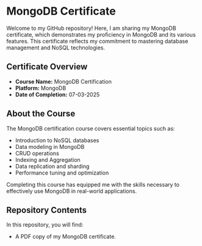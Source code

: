 # MongoDB Certificate

Welcome to my GitHub repository! Here, I am sharing my MongoDB certificate, which demonstrates my proficiency in MongoDB and its various features. This certificate reflects my commitment to mastering database management and NoSQL technologies.

## Certificate Overview

- **Course Name:** MongoDB Certification
- **Platform:** MongoDB
- **Date of Completion:** 07-03-2025

## About the Course

The MongoDB certification course covers essential topics such as:

- Introduction to NoSQL databases
- Data modeling in MongoDB
- CRUD operations
- Indexing and Aggregation
- Data replication and sharding
- Performance tuning and optimization

Completing this course has equipped me with the skills necessary to effectively use MongoDB in real-world applications.

## Repository Contents

In this repository, you will find:

- A PDF copy of my MongoDB certificate.
